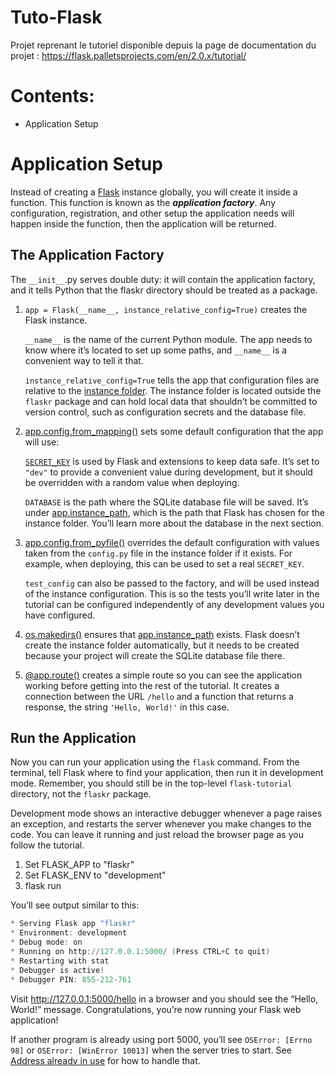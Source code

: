 # Tuto-Flask
Projet reprenant le tutoriel disponible depuis la page de documentation du projet : https://flask.palletsprojects.com/en/2.0.x/tutorial/


# Contents:
- Application Setup


# Application Setup
Instead of creating a [Flask](https://flask.palletsprojects.com/en/2.0.x/api/#flask.Flask) instance globally, you will create it inside a function. This function is known as the ___application factory___. Any configuration, registration, and other setup the application needs will happen inside the function, then the application will be returned.


## The Application Factory
The ```__init__```.py serves double duty: it will contain the application factory, and it tells Python that the flaskr directory should be treated as a package.

1. ```app = Flask(__name__, instance_relative_config=True)``` creates the Flask instance.

    ```__name__``` is the name of the current Python module. The app needs to know where it’s located to set up some paths, and ```__name__``` is a convenient way to tell it that.

    ```instance_relative_config=True``` tells the app that configuration files are relative to the [instance folder](https://flask.palletsprojects.com/en/2.0.x/config/#instance-folders). The instance folder is located outside the ```flaskr``` package and can hold local data that shouldn’t be committed to version control, such as configuration secrets and the database file.

2. [app.config.from_mapping()](https://flask.palletsprojects.com/en/2.0.x/api/#flask.Config.from_mapping) sets some default configuration that the app will use:

    [```SECRET_KEY```](https://flask.palletsprojects.com/en/2.0.x/config/#SECRET_KEY) is used by Flask and extensions to keep data safe. It’s set to ```"dev"``` to provide a convenient value during development, but it should be overridden with a random value when deploying.

    ```DATABASE``` is the path where the SQLite database file will be saved. It’s under [app.instance_path](https://flask.palletsprojects.com/en/2.0.x/api/#flask.Flask.instance_path), which is the path that Flask has chosen for the instance folder. You’ll learn more about the database in the next section.

3. [app.config.from_pyfile()](https://flask.palletsprojects.com/en/2.0.x/api/#flask.Config.from_pyfile) overrides the default configuration with values taken from the ```config.py``` file in the instance folder if it exists. For example, when deploying, this can be used to set a real ```SECRET_KEY```.

    ```test_config``` can also be passed to the factory, and will be used instead of the instance configuration. This is so the tests you’ll write later in the tutorial can be configured independently of any development values you have configured.

4. [os.makedirs()](https://docs.python.org/3/library/os.html#os.makedirs) ensures that [app.instance_path](https://flask.palletsprojects.com/en/2.0.x/api/#flask.Flask.instance_path) exists. Flask doesn’t create the instance folder automatically, but it needs to be created because your project will create the SQLite database file there.

5. [@app.route()](https://flask.palletsprojects.com/en/2.0.x/api/#flask.Flask.route) creates a simple route so you can see the application working before getting into the rest of the tutorial. It creates a connection between the URL ```/hello``` and a function that returns a response, the string ```'Hello, World!'``` in this case.


## Run the Application
Now you can run your application using the ```flask``` command. From the terminal, tell Flask where to find your application, then run it in development mode. Remember, you should still be in the top-level ```flask-tutorial``` directory, not the ```flaskr``` package.

Development mode shows an interactive debugger whenever a page raises an exception, and restarts the server whenever you make changes to the code. You can leave it running and just reload the browser page as you follow the tutorial.

1. Set FLASK_APP to "flaskr"
2. Set FLASK_ENV to "development"
3. flask run

You’ll see output similar to this:
```powershell
* Serving Flask app "flaskr"
* Environment: development
* Debug mode: on
* Running on http://127.0.0.1:5000/ (Press CTRL+C to quit)
* Restarting with stat
* Debugger is active!
* Debugger PIN: 855-212-761
```

Visit http://127.0.0.1:5000/hello in a browser and you should see the “Hello, World!” message. Congratulations, you’re now running your Flask web application!

If another program is already using port 5000, you’ll see ```OSError: [Errno 98]``` or ```OSError: [WinError 10013]``` when the server tries to start. See [Address already in use](https://flask.palletsprojects.com/en/2.0.x/server/#address-already-in-use) for how to handle that.